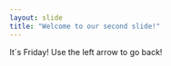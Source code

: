 ```yaml
---
layout: slide
title: "Welcome to our second slide!"
---
```

It´s Friday!
Use the left arrow to go back!
